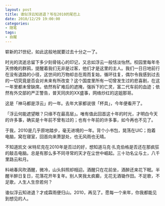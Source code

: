```yaml
---
layout: post
title: 谁似浮云知进退？写在2010的尾巴上
date: 2010/12/29 19:00:00
categories:
- 随笔
tags:
- 自醒
---
```


崭新的21世纪，如此这般地就要过去十分之一了。

时光的流逝总留下多少刻骨铭心的印记，又总如浮云一般恬淡怡然。校园里每年冬天傍晚的群鸦，提醒着我们无非是过客，他们才是这里的主人。我们一日日地前行在没有退路的小径，这世间的万物却总在周而复始，循环往复，偶尔令我感到过去的一切究竟是否会对未来有所改变？这个国度里所有一切曾发生过的悲喜剧，在这一年里都未曾缺席。依然有矿难后的遮掩，强拆下的亡灵，富二代车前的血迹；依然有外交部的严正警告，普天同庆的XX盛事，网络炒红的这姐那哥。

这是「神马都是浮云」的一年。去年大家都说很「杯具」，今年便看开了。

「浮云何能遮望眼？只缘不在最高层」。唯有值此回首这十年的时光，才明白今天的许多事，确实是十年前不曾有过的；也有十年前的许多事，如今再也不见了。

于我，2010是几乎原地踏步，毫无进境的一年。背个小书包，晃荡在UIC；抱着电脑，窝在寝室，回首向来萧瑟处，也无风雨也无晴。

不知道凯文·米特尼克在2010年是否过的好，想知道马克·扎克伯格是否还在那疯狂的敲击电脑。总是有那么多不同寻常的天才在尘世中崛起。三十功名尘与土，八千里路云和月。

料峭春风吹酒醒，微冷，山头斜照却相迎。酒醒只在花前坐，酒醉还来花下眠。半醒半醉日复日，花落花开年复年。别人笑我太疯癫，无花无酒锄作田。不足歌，不足歌，人生人生奈若何？

谁似浮云知进退？才成霖雨便归山。2010，再见了。愿每一个来年，你我都能见到想见的人。
